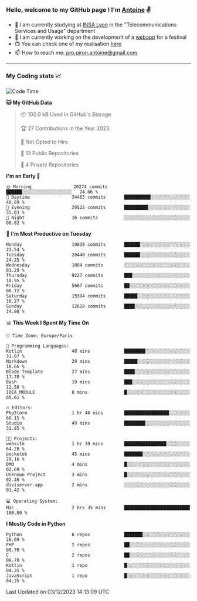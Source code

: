 ### Hello, welcome to my GitHub page ! I'm [Antoine](https://github.com/AntoinePiron) ✌️

- 🌱 I am currently studying at [INSA Lyon](https://www.insa-lyon.fr) in the "Telecommunications Services and Usage" department
- 🔭 I am currently working on the development of a [webapp](https://github.com/24HeuresINSA/Overbookd) for a festival
- 📺 You can check one of my realisation [here](https://astustc.fr)
- 📫 How to reach me: [pro.piron.antoine@gmail.com](mailto:pro.piron.antoine@gmail.com)

---

### My Coding stats 📈
<!--START_SECTION:waka-->
![Code Time](http://img.shields.io/badge/Code%20Time-198%20hrs%205%20mins-blue)

**🐱 My GitHub Data** 

> 📦 102.0 kB Used in GitHub's Storage 
 > 
> 🏆 27 Contributions in the Year 2023
 > 
> 🚫 Not Opted to Hire
 > 
> 📜 13 Public Repositories 
 > 
> 🔑 4 Private Repositories 
 > 
**I'm an Early 🐤** 

```text
🌞 Morning                20274 commits       ██████░░░░░░░░░░░░░░░░░░░   24.06 % 
🌆 Daytime                34463 commits       ██████████░░░░░░░░░░░░░░░   40.89 % 
🌃 Evening                29525 commits       █████████░░░░░░░░░░░░░░░░   35.03 % 
🌙 Night                  16 commits          ░░░░░░░░░░░░░░░░░░░░░░░░░   00.02 % 
```
📅 **I'm Most Productive on Tuesday** 

```text
Monday                   19838 commits       ██████░░░░░░░░░░░░░░░░░░░   23.54 % 
Tuesday                  20440 commits       ██████░░░░░░░░░░░░░░░░░░░   24.25 % 
Wednesday                1084 commits        ░░░░░░░░░░░░░░░░░░░░░░░░░   01.29 % 
Thursday                 9227 commits        ███░░░░░░░░░░░░░░░░░░░░░░   10.95 % 
Friday                   5667 commits        ██░░░░░░░░░░░░░░░░░░░░░░░   06.72 % 
Saturday                 15394 commits       █████░░░░░░░░░░░░░░░░░░░░   18.27 % 
Sunday                   12628 commits       ████░░░░░░░░░░░░░░░░░░░░░   14.98 % 
```


📊 **This Week I Spent My Time On** 

```text
🕑︎ Time Zone: Europe/Paris

💬 Programming Languages: 
Kotlin                   48 mins             ████████░░░░░░░░░░░░░░░░░   31.07 % 
Markdown                 29 mins             █████░░░░░░░░░░░░░░░░░░░░   18.66 % 
Blade Template           27 mins             ████░░░░░░░░░░░░░░░░░░░░░   17.70 % 
Bash                     19 mins             ███░░░░░░░░░░░░░░░░░░░░░░   12.50 % 
IDEA_MODULE              8 mins              █░░░░░░░░░░░░░░░░░░░░░░░░   05.61 % 

🔥 Editors: 
PhpStorm                 1 hr 46 mins        █████████████████░░░░░░░░   68.15 % 
Studio                   49 mins             ████████░░░░░░░░░░░░░░░░░   31.85 % 

🐱‍💻 Projects: 
website                  1 hr 39 mins        ████████████████░░░░░░░░░   64.28 % 
pocketob                 45 mins             ███████░░░░░░░░░░░░░░░░░░   29.16 % 
DMO                      4 mins              █░░░░░░░░░░░░░░░░░░░░░░░░   02.69 % 
Unknown Project          3 mins              █░░░░░░░░░░░░░░░░░░░░░░░░   02.46 % 
diviserver-app           2 mins              ░░░░░░░░░░░░░░░░░░░░░░░░░   01.42 % 

💻 Operating System: 
Mac                      2 hrs 35 mins       █████████████████████████   100.00 % 
```

**I Mostly Code in Python** 

```text
Python                   6 repos             ███████░░░░░░░░░░░░░░░░░░   26.09 % 
PHP                      2 repos             ██░░░░░░░░░░░░░░░░░░░░░░░   08.70 % 
C                        2 repos             ██░░░░░░░░░░░░░░░░░░░░░░░   08.70 % 
Kotlin                   1 repo              █░░░░░░░░░░░░░░░░░░░░░░░░   04.35 % 
JavaScript               1 repo              █░░░░░░░░░░░░░░░░░░░░░░░░   04.35 % 
```




 Last Updated on 03/12/2023 14:13:09 UTC
<!--END_SECTION:waka-->
